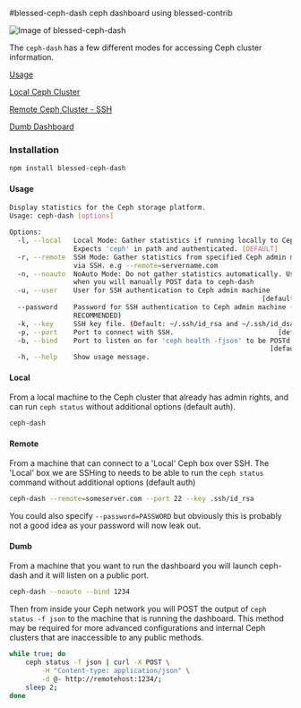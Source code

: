 #blessed-ceph-dash
ceph dashboard using blessed-contrib


![Image of blessed-ceph-dash](./screenshot.png)

The `ceph-dash` has a few different modes for accessing Ceph cluster information.

[Usage](#usage)

[Local Ceph Cluster](#local)

[Remote Ceph Cluster - SSH](#remote)

[Dumb Dashboard](#dumb)

### Installation
```bash
npm install blessed-ceph-dash
```

#### Usage

```bash
Display statistics for the Ceph storage platform.
Usage: ceph-dash [options]

Options:
  -l, --local   Local Mode: Gather statistics if running locally to Ceph.
                Expects 'ceph' in path and authenticated. [DEFAULT]
  -r, --remote  SSH Mode: Gather statistics from specified Ceph admin machine
                via SSH. e.g --remote=servername.com
  -n, --noauto  NoAuto Mode: Do not gather statistics automatically. Used for
                when you will manually POST data to ceph-dash
  -u, --user    User for SSH authentication to Ceph admin machine
                                                               [default: "root"]
  --password    Password for SSH authentication to Ceph admin machine (NOT
                RECOMMENDED)
  -k, --key     SSH key file. (Default: ~/.ssh/id_rsa and ~/.ssh/id_dsa)
  -p, --port    Port to connect with SSH.                          [default: 22]
  -b, --bind    Port to listen on for 'ceph health -fjson' to be POSTd to.
                                                                 [default: 3004]
  -h, --help    Show usage message.
```

#### Local

From a local machine to the Ceph cluster that already has admin rights, and can run `ceph status` without additional options (default auth).

```bash
ceph-dash
```


#### Remote

From a machine that can connect to a 'Local' Ceph box over SSH. The 'Local' box we are SSHing to needs to be able to run the `ceph status` command without additional options (default auth)

```bash
ceph-dash --remote=someserver.com --port 22 --key .ssh/id_rsa
```

You could also specify `--password=PASSWORD` but obviously this is probably not a good idea as your password will now leak out.


#### Dumb

From a machine that you want to run the dashboard you will launch ceph-dash and it will listen on a public port.

```bash
ceph-dash --noauto --bind 1234
```

Then from inside your Ceph network you will POST the output of `ceph status -f json` to the machine that is running the dashboard. This method may be required for more advanced configurations and internal Ceph clusters that are inaccessible to any public methods.

```bash
while true; do 
    ceph status -f json | curl -X POST \
    	-H "Content-type: application/json" \
    	-d @- http://remotehost:1234/; 
    sleep 2; 
done
```
